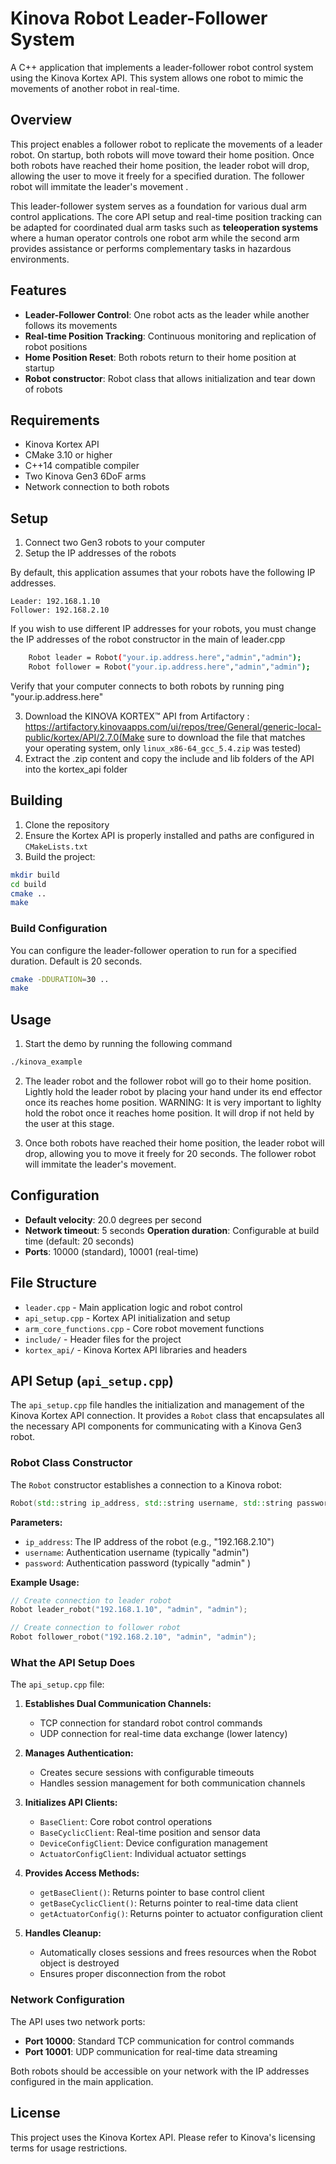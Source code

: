 # Kinova Robot Leader-Follower System

A C++ application that implements a leader-follower robot control system using the Kinova Kortex API. This system allows one robot to mimic the movements of another robot in real-time.

## Overview

This project enables a follower robot to replicate the movements of a leader robot. On startup, both robots will move toward their home position. Once both robots have reached their home position, the leader robot will drop, allowing the user to move it freely for a specified duration. The follower robot will immitate the leader's movement .

This leader-follower system serves as a foundation for various dual arm control applications. The core API setup and real-time position tracking can be adapted for coordinated dual arm tasks such as **teleoperation systems** where a human operator controls one robot arm while the second arm provides assistance or performs complementary tasks in hazardous environments.

## Features

- **Leader-Follower Control**: One robot acts as the leader while another follows its movements
- **Real-time Position Tracking**: Continuous monitoring and replication of robot positions
- **Home Position Reset**: Both robots return to their home position at startup
- **Robot constructor**: Robot class that allows initialization and tear down of robots

## Requirements

- Kinova Kortex API
- CMake 3.10 or higher
- C++14 compatible compiler
- Two Kinova Gen3 6DoF arms
- Network connection to both robots

## Setup

1. Connect two Gen3 robots to your computer
2. Setup the IP addresses of the robots

By default, this application assumes that your robots have the following IP addresses.

    Leader: 192.168.1.10
    Follower: 192.168.2.10

If you wish to use different IP addresses for your robots, you must change the IP addresses of the robot constructor in the main of leader.cpp

```bash
    Robot leader = Robot("your.ip.address.here","admin","admin");
    Robot follower = Robot("your.ip.address.here","admin","admin");
```
Verify that your computer connects to both robots by running ping "your.ip.address.here"

3. Download the KINOVA KORTEX™ API from Artifactory : https://artifactory.kinovaapps.com/ui/repos/tree/General/generic-local-public/kortex/API/2.7.0(Make sure to download the file that matches your operating system, only `linux_x86-64_gcc_5.4.zip` was tested)
4. Extract the .zip content and copy the include and lib folders of the API into the kortex_api folder

## Building

1. Clone the repository
2. Ensure the Kortex API is properly installed and paths are configured in `CMakeLists.txt`
3. Build the project:

```bash
mkdir build
cd build
cmake ..
make
```


### Build Configuration

You can configure the leader-follower operation to run for a specified duration. Default is 20 seconds.
```bash
cmake -DDURATION=30 ..
make
```

## Usage

1. Start the demo by running the following command

```bash
./kinova_example
```

2. The leader robot and the follower robot will go to their home position. Lightly hold the leader robot by placing your hand under its end effector once its reaches home position. WARNING: It is very important to lighlty hold the robot once it reaches home position. It will drop if not held by the user at this stage.

3. Once both robots have reached their home position, the leader robot will drop, allowing you to move it freely for 20 seconds. The follower robot will immitate the leader's movement. 


## Configuration

- **Default velocity**: 20.0 degrees per second
- **Network timeout**: 5 seconds
 **Operation duration**: Configurable at build time (default: 20 seconds)
- **Ports**: 10000 (standard), 10001 (real-time)



## File Structure

- `leader.cpp` - Main application logic and robot control
- `api_setup.cpp` - Kortex API initialization and setup
- `arm_core_functions.cpp` - Core robot movement functions
- `include/` - Header files for the project
- `kortex_api/` - Kinova Kortex API libraries and headers

## API Setup (`api_setup.cpp`)

The `api_setup.cpp` file handles the initialization and management of the Kinova Kortex API connection. It provides a `Robot` class that encapsulates all the necessary API components for communicating with a Kinova Gen3 robot.

### Robot Class Constructor

The `Robot` constructor establishes a connection to a Kinova robot:

```cpp
Robot(std::string ip_address, std::string username, std::string password)
```

**Parameters:**
- `ip_address`: The IP address of the robot (e.g., "192.168.2.10")
- `username`: Authentication username (typically "admin")
- `password`: Authentication password (typically "admin" )

**Example Usage:**
```cpp
// Create connection to leader robot
Robot leader_robot("192.168.1.10", "admin", "admin");

// Create connection to follower robot  
Robot follower_robot("192.168.2.10", "admin", "admin");
```

### What the API Setup Does

The `api_setup.cpp` file:

1. **Establishes Dual Communication Channels:**
   - TCP connection for standard robot control commands
   - UDP connection for real-time data exchange (lower latency)

2. **Manages Authentication:**
   - Creates secure sessions with configurable timeouts
   - Handles session management for both communication channels

3. **Initializes API Clients:**
   - `BaseClient`: Core robot control operations
   - `BaseCyclicClient`: Real-time position and sensor data
   - `DeviceConfigClient`: Device configuration management
   - `ActuatorConfigClient`: Individual actuator settings

4. **Provides Access Methods:**
   - `getBaseClient()`: Returns pointer to base control client
   - `getBaseCyclicClient()`: Returns pointer to real-time data client
   - `getActuatorConfig()`: Returns pointer to actuator configuration client

5. **Handles Cleanup:**
   - Automatically closes sessions and frees resources when the Robot object is destroyed
   - Ensures proper disconnection from the robot

### Network Configuration

The API uses two network ports:
- **Port 10000**: Standard TCP communication for control commands
- **Port 10001**: UDP communication for real-time data streaming

Both robots should be accessible on your network with the IP addresses configured in the main application.


## License

This project uses the Kinova Kortex API. Please refer to Kinova's licensing terms for usage restrictions.


